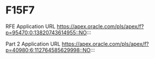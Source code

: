 # F15F7

RFE Application URL  https://apex.oracle.com/pls/apex/f?p=95470:0:13820743614955::NO:::

Part 2 Application URL https://apex.oracle.com/pls/apex/f?p=40980:6:112764585629998::NO::: 

